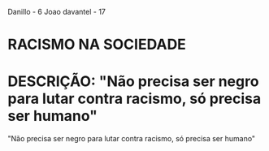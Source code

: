 Danillo - 6  Joao davantel - 17

# RACISMO NA SOCIEDADE

# DESCRIÇÃO: "Não precisa ser negro para lutar contra racismo, só precisa ser humano"

"Não precisa ser negro para lutar contra racismo, só precisa ser humano"
